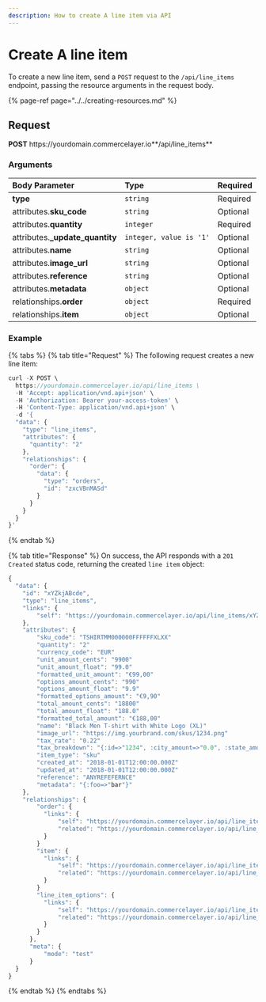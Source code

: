 ```yaml
---
description: How to create A line item via API
---
```


# Create A line item

To create a new line item, send a `POST` request to the `/api/line_items` endpoint, passing the resource arguments in the request body.

{% page-ref page="../../creating-resources.md" %}

## Request

**POST** https://<i></i>yourdomain.commercelayer.io**/api/line_items**

### Arguments

| Body Parameter | Type | Required |
| :--- | :--- | :--- |
| **type** | `string` | Required |
| attributes.**sku_code** | `string` | Optional |
| attributes.**quantity** | `integer` | Required |
| attributes.**_update_quantity** | `integer, value is '1'` | Optional |
| attributes.**name** | `string` | Optional |
| attributes.**image_url** | `string` | Optional |
| attributes.**reference** | `string` | Optional |
| attributes.**metadata** | `object` | Optional |
| relationships.**order** | `object` | Required |
| relationships.**item** | `object` | Optional |

### Example

{% tabs %}
{% tab title="Request" %}
The following request creates a new line item:

```javascript
curl -X POST \
  https://yourdomain.commercelayer.io/api/line_items \
  -H 'Accept: application/vnd.api+json' \
  -H 'Authorization: Bearer your-access-token' \
  -H 'Content-Type: application/vnd.api+json' \
  -d '{
  "data": {
    "type": "line_items",
    "attributes": {
      "quantity": "2"
    },
    "relationships": {
      "order": {
        "data": {
          "type": "orders",
          "id": "zxcVBnMASd"
        }
      }
    }
  }
}'
```
{% endtab %}

{% tab title="Response" %}
On success, the API responds with a `201 Created` status code, returning the created `line item` object:

```javascript
{
  "data": {
    "id": "xYZkjABcde",
    "type": "line_items",
    "links": {
        "self": "https://yourdomain.commercelayer.io/api/line_items/xYZkjABcde"
    },
    "attributes": {
        "sku_code": "TSHIRTMM000000FFFFFFXLXX"
        "quantity": "2"
        "currency_code": "EUR"
        "unit_amount_cents": "9900"
        "unit_amount_float": "99.0"
        "formatted_unit_amount": "€99,00"
        "options_amount_cents": "990"
        "options_amount_float": "9.9"
        "formatted_options_amount": "€9,90"
        "total_amount_cents": "18800"
        "total_amount_float": "188.0"
        "formatted_total_amount": "€188,00"
        "name": "Black Men T-shirt with White Logo (XL)"
        "image_url": "https://img.yourbrand.com/skus/1234.png"
        "tax_rate": "0.22"
        "tax_breakdown": "{:id=>"1234", :city_amount=>"0.0", :state_amount=>6.6, :city_tax_rate=>0.0, :county_amount=>2.78, :taxable_amount=>139.0, :county_tax_rate=>0.02, :tax_collectable=>10.08, :special_tax_rate=>0.005, :combined_tax_rate=>0.0725, :city_taxable_amount=>0.0, :state_sales_tax_rate=>0.0475, :state_taxable_amount=>139.0, :county_taxable_amount=>139.0, :special_district_amount=>0.7, :special_district_taxable_amount=>139.0}"
        "item_type": "sku"
        "created_at": "2018-01-01T12:00:00.000Z"
        "updated_at": "2018-01-01T12:00:00.000Z"
        "reference": "ANYREFEFERNCE"
        "metadata": "{:foo=>"bar"}"
    },
    "relationships": {
        "order": {
          "links": {
              "self": "https://yourdomain.commercelayer.io/api/line_items/xYZkjABcde/relationships/order",
              "related": "https://yourdomain.commercelayer.io/api/line_items/xYZkjABcde/order"
          }
        }
        "item": {
          "links": {
              "self": "https://yourdomain.commercelayer.io/api/line_items/xYZkjABcde/relationships/item",
              "related": "https://yourdomain.commercelayer.io/api/line_items/xYZkjABcde/item"
          }
        }
        "line_item_options": {
          "links": {
              "self": "https://yourdomain.commercelayer.io/api/line_items/xYZkjABcde/relationships/line_item_options",
              "related": "https://yourdomain.commercelayer.io/api/line_items/xYZkjABcde/line_item_options"
          }
        }
      },
      "meta": {
          "mode": "test"
      }
  }
}
```
{% endtab %}
{% endtabs %}
